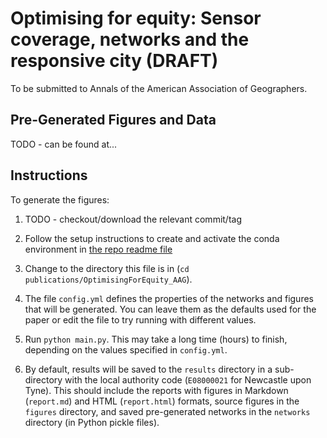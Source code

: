 # Optimising for equity: Sensor coverage, networks and the responsive city (DRAFT)

To be submitted to Annals of the American Association of Geographers.

## Pre-Generated Figures and Data

TODO - can be found at...

## Instructions

To generate the figures:

1. TODO - checkout/download the relevant commit/tag

2. Follow the setup instructions to create and activate the conda environment in [the repo readme file](../../README.md])

3. Change to the directory this file is in (`cd publications/OptimisingForEquity_AAG`).

4. The file `config.yml` defines the properties of the networks and figures that will be generated. You can leave them as
   the defaults used for the paper or edit the file to try running with different values.

5. Run `python main.py`. This may take a long time (hours) to finish, depending on the values specified in `config.yml`.

6. By default, results will be saved to the `results` directory in a sub-directory with the local authority code (`E08000021` for Newcastle upon Tyne). This should include the reports with figures in Markdown (`report.md`) and HTML (`report.html`) formats, source figures in the `figures` directory, and saved pre-generated networks in the `networks` directory (in Python pickle files).

